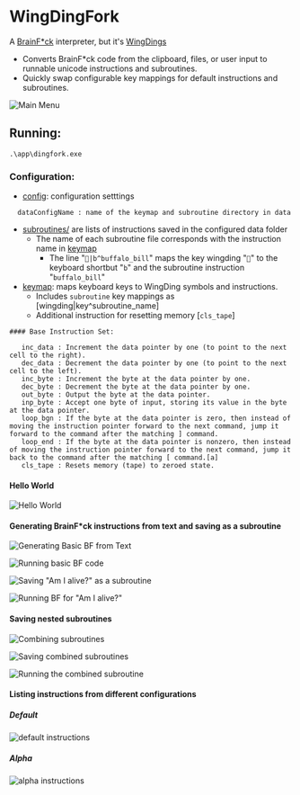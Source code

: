 # WingDingFork
A [BrainF*ck](https://en.wikipedia.org/wiki/Brainfuck) interpreter, but it's [WingDings](https://en.wikipedia.org/wiki/Wingdings)
* Converts BrainF*ck code from the clipboard, files, or user input to runnable unicode instructions and subroutines.
* Quickly swap configurable key mappings for default instructions and subroutines.

![Main Menu](./ref/main_menu.png)

## Running:
```
.\app\dingfork.exe
```
### Configuration:
* [config](./dingfork/data/config.yml): configuration setttings
```
  dataConfigName : name of the keymap and subroutine directory in data
```
* [subroutines/](./dingfork/data/default/subroutines/) are lists of instructions saved in the configured data folder
  * The name of each subroutine file corresponds with the instruction name in [keymap](./dingfork/data/default/keymap)
    * The line "`🐻|b^buffalo_bill`" maps the key wingding "`🐻`" to the keyboard shortbut "`b`" and the subroutine instruction "`buffalo_bill`"
* [keymap](./dingfork/data/default/keymap): maps keyboard keys to WingDing symbols and instructions.
   * Includes `subroutine` key mappings as [wingding|key^subroutine_name] 
   * Additional instruction for resetting memory [`cls_tape`]
```
#### Base Instruction Set:
   
   inc_data : Increment the data pointer by one (to point to the next cell to the right).
   dec_data : Decrement the data pointer by one (to point to the next cell to the left).
   inc_byte : Increment the byte at the data pointer by one.
   dec_byte : Decrement the byte at the data pointer by one.
   out_byte : Output the byte at the data pointer.
   inp_byte : Accept one byte of input, storing its value in the byte at the data pointer.
   loop_bgn : If the byte at the data pointer is zero, then instead of moving the instruction pointer forward to the next command, jump it forward to the command after the matching ] command.
   loop_end : If the byte at the data pointer is nonzero, then instead of moving the instruction pointer forward to the next command, jump it back to the command after the matching [ command.[a]
   cls_tape : Resets memory (tape) to zeroed state.

```
#### Hello World

![Hello World](./ref/hello_world.png)

#### Generating BrainF*ck instructions from text and saving as a subroutine

![Generating Basic BF from Text](./ref/genr_alive.png)

![Running basic BF code](./ref/running_alive.png)

![Saving "Am I alive?" as a subroutine](./ref/saving_alive.png)

![Running BF for "Am I alive?"](./ref/alive.png)

#### Saving nested subroutines

![Combining subroutines](./ref/hello_world_alive.png)

![Saving combined subroutines](./ref/saving_hello_world_alive.png)

![Running the combined subroutine](./ref/hello_world_alive_sub.png)

#### Listing instructions from different configurations

##### Default

![default instructions](./ref/listing_instructions.png)

##### Alpha

![alpha instructions](./ref/listing_instructions_alpha.png)

